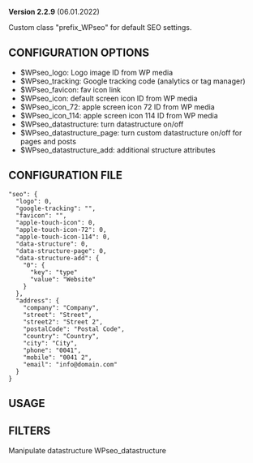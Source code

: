 **Version 2.2.9** (06.01.2022)

Custom class "prefix_WPseo" for default SEO settings.

## CONFIGURATION OPTIONS
* $WPseo_logo: Logo image ID from WP media
* $WPseo_tracking: Google tracking code (analytics or tag manager)
* $WPseo_favicon: fav icon link
* $WPseo_icon: default screen icon ID from WP media
* $WPseo_icon_72: apple screen icon 72 ID from WP media
* $WPseo_icon_114: apple screen icon 114 ID from WP media
* $WPseo_datastructure: turn datastructure on/off
* $WPseo_datastructure_page: turn custom datastructure on/off for pages and posts
* $WPseo_datastructure_add: additional structure attributes

## CONFIGURATION FILE
```
"seo": {
  "logo": 0,
  "google-tracking": "",
  "favicon": "",
  "apple-touch-icon": 0,
  "apple-touch-icon-72": 0,
  "apple-touch-icon-114": 0,
  "data-structure": 0,
  "data-structure-page": 0,
  "data-structure-add": {
    "0": {
      "key": "type"
      "value": "Website"
    }
  },
  "address": {
    "company": "Company",
    "street": "Street",
    "street2": "Street 2",
    "postalCode": "Postal Code",
    "country": "Country",
    "city": "City",
    "phone": "0041",
    "mobile": "0041 2",
    "email": "info@domain.com"
  }
}
```

## USAGE


## FILTERS
Manipulate datastructure
WPseo_datastructure
